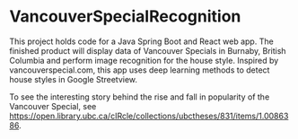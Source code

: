 # VancouverSpecialRecognition

This project holds code for a Java Spring Boot and React web app. The finished product will display data of Vancouver Specials in Burnaby, British Columbia and perform image recognition for the house style. Inspired by vancouverspecial.com, this app uses deep learning methods to detect house styles in Google Streetview. 

To see the interesting story behind the rise and fall in popularity of the Vancouver Special, see https://open.library.ubc.ca/cIRcle/collections/ubctheses/831/items/1.0086386.
